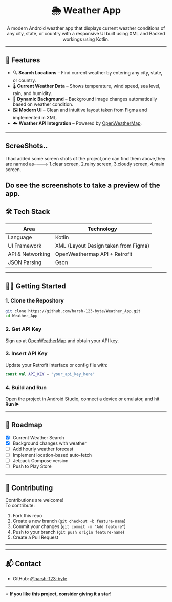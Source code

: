<h1 align="center">🌦️ Weather App</h1>

<p align="center">
  A modern Android weather app that displays current weather conditions of any city, state, or country with a responsive UI built using XML and Backed workings using Kotlin.
</p>

---

## 🚀 Features

- 🔍 **Search Locations** – Find current weather by entering any city, state, or country.
- 🌡️ **Current Weather Data** – Shows temperature, wind speed, sea level, rain, and humidity.
- 🎨 **Dynamic Background** – Background image changes automatically based on weather condition.
- 🖼️ **Modern UI** – Clean and intuitive layout taken from Figma and implemented in XML.
- ☁️ **Weather API Integration** – Powered by [OpenWeatherMap](https://openweathermap.org/api).

---
## ScreeShots..
I had added some screen shots of the project,one can find them above,they are named as---->
1.clear screen,
2.rainy screen,
3.cloudy screen,
4.main screen.

Do see the screenshots to take a preview of the app.
---

## 🛠️ Tech Stack

| Area               | Technology        |
|--------------------|-------------------|
| Language           | Kotlin             |
| UI Framework       | XML (Layout Design taken from Figma)   |
| API & Networking   | OpenWeathermap API + Retrofit |
| JSON Parsing       | Gson               |

---

## 🧑‍💻 Getting Started

### 1. Clone the Repository
```bash
git clone https://github.com/harsh-123-byte/Weather_App.git
cd Weather_App
```

### 2. Get API Key
Sign up at [OpenWeatherMap](https://openweathermap.org/) and obtain your API key.

### 3. Insert API Key
Update your Retrofit interface or config file with:
```kotlin
const val API_KEY = "your_api_key_here"
```

### 4. Build and Run
Open the project in Android Studio, connect a device or emulator, and hit **Run** ▶️

---

## 📅 Roadmap

- [x] Current Weather Search
- [x] Background changes with weather
- [ ] Add hourly weather forecast
- [ ] Implement location-based auto-fetch
- [ ] Jetpack Compose version
- [ ] Push to Play Store

---

## 🤝 Contributing

Contributions are welcome!  
To contribute:
1. Fork this repo
2. Create a new branch (`git checkout -b feature-name`)
3. Commit your changes (`git commit -m "Add feature"`)
4. Push to your branch (`git push origin feature-name`)
5. Create a Pull Request

---


---

## 📬 Contact

- GitHub: [@harsh-123-byte](https://github.com/harsh-123-byte)

---

⭐ **If you like this project, consider giving it a star!**
